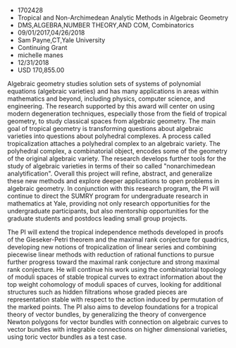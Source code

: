 
* 1702428
* Tropical and Non-Archimedean Analytic Methods in Algebraic Geometry
* DMS,ALGEBRA,NUMBER THEORY,AND COM, Combinatorics
* 09/01/2017,04/26/2018
* Sam Payne,CT,Yale University
* Continuing Grant
* michelle manes
* 12/31/2018
* USD 170,855.00

Algebraic geometry studies solution sets of systems of polynomial equations
(algebraic varieties) and has many applications in areas within mathematics and
beyond, including physics, computer science, and engineering. The research
supported by this award will center on using modern degeneration techniques,
especially those from the field of tropical geometry, to study classical spaces
from algebraic geometry. The main goal of tropical geometry is transforming
questions about algebraic varieties into questions about polyhedral complexes. A
process called tropicalization attaches a polyhedral complex to an algebraic
variety. The polyhedral complex, a combinatorial object, encodes some of the
geometry of the original algebraic variety. The research develops further tools
for the study of algebraic varieties in terms of their so called "nonarchimedean
analytification". Overall this project will refine, abstract, and generalize
these new methods and explore deeper applications to open problems in algebraic
geometry. In conjunction with this research program, the PI will continue to
direct the SUMRY program for undergraduate research in mathematics at Yale,
providing not only research opportunities for the undergraduate participants,
but also mentorship opportunities for the graduate students and postdocs leading
small group projects.

The PI will extend the tropical independence methods developed in proofs of the
Gieseker-Petri theorem and the maximal rank conjecture for quadrics, developing
new notions of tropicalization of linear series and combining piecewise linear
methods with reduction of rational functions to pursue further progress toward
the maximal rank conjecture and strong maximal rank conjecture. He will continue
his work using the combinatorial topology of moduli spaces of stable
tropical curves to extract information about the top weight cohomology of moduli
spaces of curves, looking for additional structures such as hidden filtrations
whose graded pieces are representation stable with respect to the action induced
by permutation of the marked points. The PI also aims to develop foundations for
a tropical theory of vector bundles, by generalizing the theory of convergence
Newton polygons for vector bundles with connection on algebraic curves to
vector bundles with integrable connections on higher dimensional varieties,
using toric vector bundles as a test case.  


